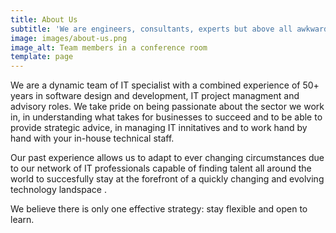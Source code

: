```yaml
---
title: About Us
subtitle: 'We are engineers, consultants, experts but above all awkward'
image: images/about-us.png
image_alt: Team members in a conference room
template: page
---
```

We are a dynamic team of IT specialist with a combined experience of 50+ years in software design and development, IT project managment and advisory roles. We take pride on being passionate about the sector we work in, in understanding what takes for businesses to succeed and to be able to provide strategic advice, in managing IT innitatives and to work hand by hand with your in-house technical staff.

Our past experience allows us to adapt to ever changing circumstances due to our network of IT professionals capable of finding talent all around the world to succesfully stay at the forefront of a quickly changing and evolving technology landspace .

We believe there is only one effective strategy: stay flexible and open to learn.

